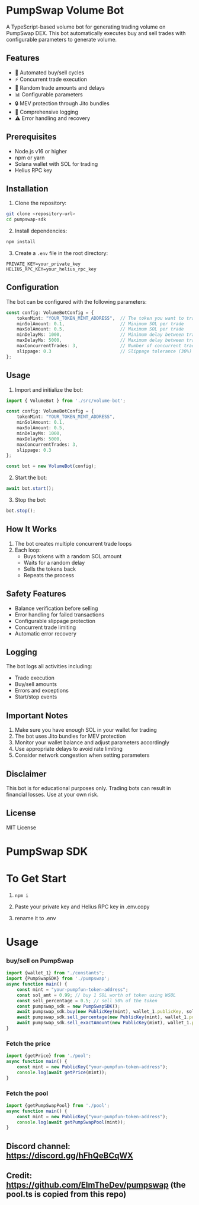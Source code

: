 # PumpSwap Volume Bot

A TypeScript-based volume bot for generating trading volume on PumpSwap DEX. This bot automatically executes buy and sell trades with configurable parameters to generate volume.

## Features

- 🔄 Automated buy/sell cycles
- ⚡ Concurrent trade execution
- 🎲 Random trade amounts and delays
- 📊 Configurable parameters
- 🔒 MEV protection through Jito bundles
- 📝 Comprehensive logging
- ⚠️ Error handling and recovery

## Prerequisites

- Node.js v16 or higher
- npm or yarn
- Solana wallet with SOL for trading
- Helius RPC key

## Installation

1. Clone the repository:
```bash
git clone <repository-url>
cd pumpswap-sdk
```

2. Install dependencies:
```bash
npm install
```

3. Create a `.env` file in the root directory:
```env
PRIVATE_KEY=your_private_key
HELIUS_RPC_KEY=your_helius_rpc_key
```

## Configuration

The bot can be configured with the following parameters:

```typescript
const config: VolumeBotConfig = {
    tokenMint: "YOUR_TOKEN_MINT_ADDRESS",  // The token you want to trade
    minSolAmount: 0.1,                     // Minimum SOL per trade
    maxSolAmount: 0.5,                     // Maximum SOL per trade
    minDelayMs: 1000,                      // Minimum delay between trades (1 second)
    maxDelayMs: 5000,                      // Maximum delay between trades (5 seconds)
    maxConcurrentTrades: 3,                // Number of concurrent trades
    slippage: 0.3                          // Slippage tolerance (30%)
};
```

## Usage

1. Import and initialize the bot:
```typescript
import { VolumeBot } from './src/volume-bot';

const config: VolumeBotConfig = {
    tokenMint: "YOUR_TOKEN_MINT_ADDRESS",
    minSolAmount: 0.1,
    maxSolAmount: 0.5,
    minDelayMs: 1000,
    maxDelayMs: 5000,
    maxConcurrentTrades: 3,
    slippage: 0.3
};

const bot = new VolumeBot(config);
```

2. Start the bot:
```typescript
await bot.start();
```

3. Stop the bot:
```typescript
bot.stop();
```

## How It Works

1. The bot creates multiple concurrent trade loops
2. Each loop:
   - Buys tokens with a random SOL amount
   - Waits for a random delay
   - Sells the tokens back
   - Repeats the process

## Safety Features

- Balance verification before selling
- Error handling for failed transactions
- Configurable slippage protection
- Concurrent trade limiting
- Automatic error recovery

## Logging

The bot logs all activities including:
- Trade execution
- Buy/sell amounts
- Errors and exceptions
- Start/stop events

## Important Notes

1. Make sure you have enough SOL in your wallet for trading
2. The bot uses Jito bundles for MEV protection
3. Monitor your wallet balance and adjust parameters accordingly
4. Use appropriate delays to avoid rate limiting
5. Consider network congestion when setting parameters

## Disclaimer

This bot is for educational purposes only. Trading bots can result in financial losses. Use at your own risk.

## License

MIT License

# PumpSwap SDK
# To Get Start
1. `npm i`

2. Paste your private key and Helius RPC key in .env.copy

3. rename it to .env

# Usage

### buy/sell on PumpSwap
```typescript
import {wallet_1} from "./constants";
import {PumpSwapSDK} from './pumpswap';
async function main() {
    const mint = "your-pumpfun-token-address";
    const sol_amt = 0.99; // buy 1 SOL worth of token using WSOL
    const sell_percentage = 0.5; // sell 50% of the token
    const pumpswap_sdk = new PumpSwapSDK();
    await pumpswap_sdk.buy(new PublicKey(mint), wallet_1.publicKey, sol_amt); // 0.99 sol
    await pumpswap_sdk.sell_percentage(new PublicKey(mint), wallet_1.publicKey, sell_percentage);
    await pumpswap_sdk.sell_exactAmount(new PublicKey(mint), wallet_1.publicKey, 1000); // 1000 token
}
```

### Fetch the price
```typescript
import {getPrice} from './pool';
async function main() {
    const mint = new PublicKey("your-pumpfun-token-address");   
    console.log(await getPrice(mint));
}
```

### Fetch the pool
```typescript
import {getPumpSwapPool} from './pool';
async function main() {
    const mint = new PublicKey("your-pumpfun-token-address");   
    console.log(await getPumpSwapPool(mint));
}
```

## Discord channel: https://discord.gg/hFhQeBCqWX

## Credit: https://github.com/ElmTheDev/pumpswap (the pool.ts is copied from this repo)

